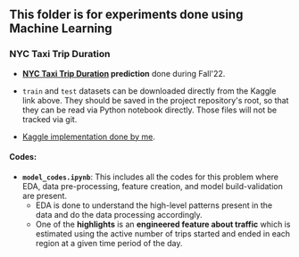 ## This folder is for experiments done using Machine Learning

### NYC Taxi Trip Duration

* **[NYC Taxi Trip Duration][kaggle] prediction** done during Fall'22.  

* `train` and `test` datasets can be downloaded directly from the Kaggle link above. They should be saved in the project repository's root, so that they can be read via Python notebook directly. Those files will not be tracked via git.  

* [Kaggle implementation done by me](https://www.kaggle.com/code/vivekatal/nyc-taxi-trip-duration).


#### Codes:
- **`model_codes.ipynb`**: This includes all the codes for this problem where EDA, data pre-processing, feature creation, and model build-validation are present.  
    - EDA is done to understand the high-level patterns present in the data and do the data processing accordingly.
    - One of the **highlights** is an **engineered feature about traffic** which is estimated using the active number of trips started and ended in each region at a given time period of the day.


[kaggle]: https://www.kaggle.com/competitions/nyc-taxi-trip-duration/overview

